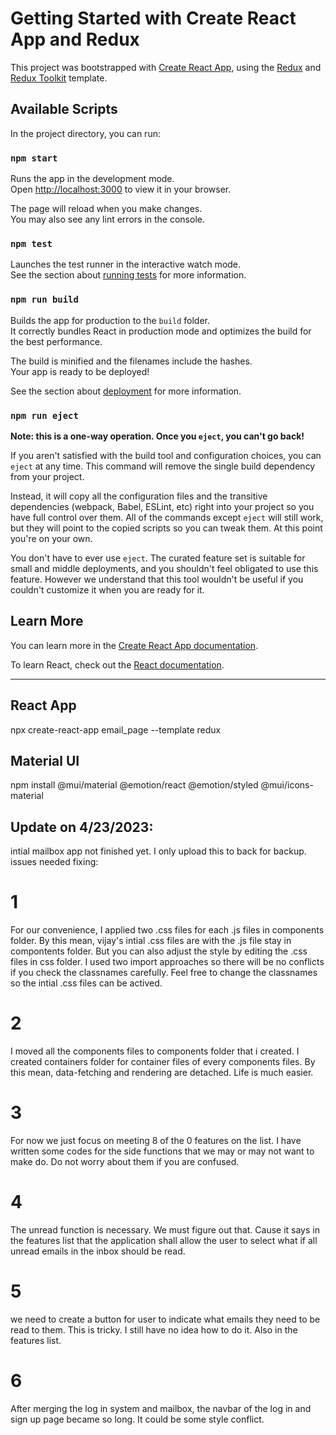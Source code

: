 # Getting Started with Create React App and Redux

This project was bootstrapped with [Create React App](https://github.com/facebook/create-react-app), using the [Redux](https://redux.js.org/) and [Redux Toolkit](https://redux-toolkit.js.org/) template.

## Available Scripts

In the project directory, you can run:

### `npm start`

Runs the app in the development mode.\
Open [http://localhost:3000](http://localhost:3000) to view it in your browser.

The page will reload when you make changes.\
You may also see any lint errors in the console.

### `npm test`

Launches the test runner in the interactive watch mode.\
See the section about [running tests](https://facebook.github.io/create-react-app/docs/running-tests) for more information.

### `npm run build`

Builds the app for production to the `build` folder.\
It correctly bundles React in production mode and optimizes the build for the best performance.

The build is minified and the filenames include the hashes.\
Your app is ready to be deployed!

See the section about [deployment](https://facebook.github.io/create-react-app/docs/deployment) for more information.

### `npm run eject`

**Note: this is a one-way operation. Once you `eject`, you can't go back!**

If you aren't satisfied with the build tool and configuration choices, you can `eject` at any time. This command will remove the single build dependency from your project.

Instead, it will copy all the configuration files and the transitive dependencies (webpack, Babel, ESLint, etc) right into your project so you have full control over them. All of the commands except `eject` will still work, but they will point to the copied scripts so you can tweak them. At this point you're on your own.

You don't have to ever use `eject`. The curated feature set is suitable for small and middle deployments, and you shouldn't feel obligated to use this feature. However we understand that this tool wouldn't be useful if you couldn't customize it when you are ready for it.

## Learn More

You can learn more in the [Create React App documentation](https://facebook.github.io/create-react-app/docs/getting-started).

To learn React, check out the [React documentation](https://reactjs.org/).




-------
## React App
npx create-react-app email_page --template redux

## Material UI
npm install @mui/material @emotion/react @emotion/styled @mui/icons-material



## Update on 4/23/2023:
intial mailbox app
not finished yet. I only upload this to back for backup.
issues needed fixing:
# 1
For our convenience, I applied two .css files for each .js files in components folder.
By this mean, vijay's intial .css files are with the .js file stay in compontents folder.
But you can also adjust the style by editing the .css files in css folder.
I used two import approaches so there will be no conflicts if you check the classnames carefully.
Feel free to change the classnames so the intial .css files can be actived.

# 2
I moved all the components files to components folder that i created.
I created containers folder for container files of every components files.
By this mean, data-fetching and rendering are detached. Life is much easier.

# 3 
For now we just focus on meeting 8 of the 0 features on the list.
I have written some codes for the side functions that we may or may not want to make do.
Do not worry about them if you are confused.

# 4
The unread function is necessary. We must figure out that. Cause it says in the features list that the application shall allow the user to select what if all unread emails in the inbox should be read.

# 5
we need to create a button for user to indicate what emails they need to be read to them.
This is tricky. I still have no idea how to do it. Also in the features list.

# 6
After merging the log in system and mailbox, the navbar of the log in and sign up page became so long.
It could be some style conflict.


